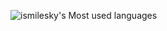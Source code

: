 
<!--
**ismilesky/ismilesky** is a ✨ _special_ ✨ repository because its `README.md` (this file) appears on your GitHub profile.

Here are some ideas to get you started:

- 🔭 I’m currently working on ...
- 🌱 I’m currently learning ...
- 👯 I’m looking to collaborate on ...
- 🤔 I’m looking for help with ...
- 💬 Ask me about ...
- 📫 How to reach me: ...
- 😄 Pronouns: ...
- ⚡ Fun fact: ...
-->

<!--
[![Anurag's GitHub stats](https://github-readme-stats.vercel.app/api?username=ismilesky)](https://github.com/anuraghazra/github-readme-stats&show_icons=true&theme=radical)
-->


![ismilesky's Most used languages](https://github-readme-stats.vercel.app/api/top-langs/?username=ismilesky&layout=compact&hide_border=true&langs_count=10)

